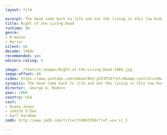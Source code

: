 ```yaml
---
layout: film

excerpt: The dead come back to life and eat the living in this low budget, black and white film. Several people barricade themselves inside a rural house in an attempt to survive the night. Outside are hordes of relentless, shambling zombies who can only be killed by a blow to the head.
title: Night of the Living Dead
runtime: 96
genre: 
- B-movie
- Horror
silent: no
decade: 1960s
recommended: yes
editors-rating: 4

image:  /feature-images/Night-of-the-Living-Dead-1968.jpg
image-offset: 40
video: https://www.youtube.com/embed/BnU-gCR3PI8?rel=0&amp;controls=0&amp;showinfo=0
synopsis: The dead come back to life and eat the living in this low budget, black and white film. Several people barricade themselves inside a rural house in an attempt to survive the night. Outside are hordes of relentless, shambling zombies who can only be killed by a blow to the head.
director:  George A. Romero
year: 1968
country: USA
cast: 
- Duane Jones
- Judith O'Dea
- Karl Hardman
imdb: http://www.imdb.com/title/tt0063350/?ref_=nv_sr_2

---
```

